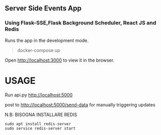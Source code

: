 ## Server Side Events App 
### Using Flask-SSE,Flask Background  Scheduler, React JS and Redis


Runs the app in the development mode.<br>
> docker-compose up

Open [http://localhost:3000](http://localhost:3000) to view it in the browser.



# USAGE
Run api.py [http://localhost:5000](http://localhost:5000)

post to [http://localhost:5000/send-data](http://localhost:5000/send-data) for manually triggering updates

N.B: BISOGNA INSTALLARE REDIS
```
sudo apt install redis-server
sudo service redis-server start
```